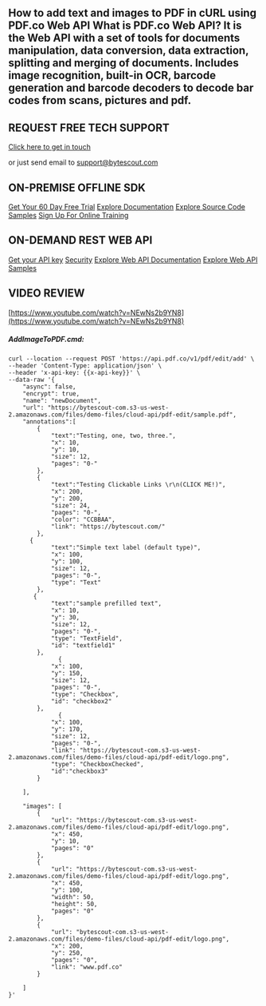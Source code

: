 ## How to add text and images to PDF in cURL using PDF.co Web API What is PDF.co Web API? It is the Web API with a set of tools for documents manipulation, data conversion, data extraction, splitting and merging of documents. Includes image recognition, built-in OCR, barcode generation and barcode decoders to decode bar codes from scans, pictures and pdf.

## REQUEST FREE TECH SUPPORT

[Click here to get in touch](https://bytescout.zendesk.com/hc/en-us/requests/new?subject=PDF.co%20Web%20API%20Question)

or just send email to [support@bytescout.com](mailto:support@bytescout.com?subject=PDF.co%20Web%20API%20Question) 

## ON-PREMISE OFFLINE SDK 

[Get Your 60 Day Free Trial](https://bytescout.com/download/web-installer?utm_source=github-readme)
[Explore Documentation](https://bytescout.com/documentation/index.html?utm_source=github-readme)
[Explore Source Code Samples](https://github.com/bytescout/ByteScout-SDK-SourceCode/)
[Sign Up For Online Training](https://academy.bytescout.com/)


## ON-DEMAND REST WEB API

[Get your API key](https://app.pdf.co/signup?utm_source=github-readme)
[Security](https://pdf.co/security)
[Explore Web API Documentation](https://apidocs.pdf.co?utm_source=github-readme)
[Explore Web API Samples](https://github.com/bytescout/ByteScout-SDK-SourceCode/tree/master/PDF.co%20Web%20API)

## VIDEO REVIEW

[https://www.youtube.com/watch?v=NEwNs2b9YN8](https://www.youtube.com/watch?v=NEwNs2b9YN8)




<!-- code block begin -->

##### **AddImageToPDF.cmd:**
    
```
curl --location --request POST 'https://api.pdf.co/v1/pdf/edit/add' \
--header 'Content-Type: application/json' \
--header 'x-api-key: {{x-api-key}}' \
--data-raw '{
    "async": false,
    "encrypt": true,
    "name": "newDocument",
    "url": "https://bytescout-com.s3-us-west-2.amazonaws.com/files/demo-files/cloud-api/pdf-edit/sample.pdf",
    "annotations":[
        {
            "text":"Testing, one, two, three.",
            "x": 10,
            "y": 10,
            "size": 12,
            "pages": "0-"
        },
        {
            "text":"Testing Clickable Links \r\n(CLICK ME!)",
            "x": 200,
            "y": 200,
            "size": 24,
            "pages": "0-",
            "color": "CCBBAA",
            "link": "https://bytescout.com/"
        },
      {
            "text":"Simple text label (default type)",
            "x": 100,
            "y": 100,
            "size": 12,
            "pages": "0-",
            "type": "Text"
        },
       {
            "text":"sample prefilled text",
            "x": 10,
            "y": 30,
            "size": 12,
            "pages": "0-",
            "type": "TextField",
            "id": "textfield1"
        },
              {
            "x": 100,
            "y": 150,
            "size": 12,
            "pages": "0-",
            "type": "Checkbox",
            "id": "checkbox2"
        },
              {
            "x": 100,
            "y": 170,
            "size": 12,
            "pages": "0-",
            "link": "https://bytescout-com.s3-us-west-2.amazonaws.com/files/demo-files/cloud-api/pdf-edit/logo.png",
            "type": "CheckboxChecked",
            "id":"checkbox3"
        }          
        
    ],
    
    "images": [
        {
            "url": "https://bytescout-com.s3-us-west-2.amazonaws.com/files/demo-files/cloud-api/pdf-edit/logo.png",
            "x": 450,
            "y": 10,
            "pages": "0"
        },
        {
            "url": "https://bytescout-com.s3-us-west-2.amazonaws.com/files/demo-files/cloud-api/pdf-edit/logo.png",
            "x": 450,
            "y": 100,
            "width": 50,
            "height": 50,
            "pages": "0"
        },
        {
            "url": "bytescout-com.s3-us-west-2.amazonaws.com/files/demo-files/cloud-api/pdf-edit/logo.png",
            "x": 200,
            "y": 250,
            "pages": "0",
            "link": "www.pdf.co"
        }
        
    ]
}'
```

<!-- code block end -->